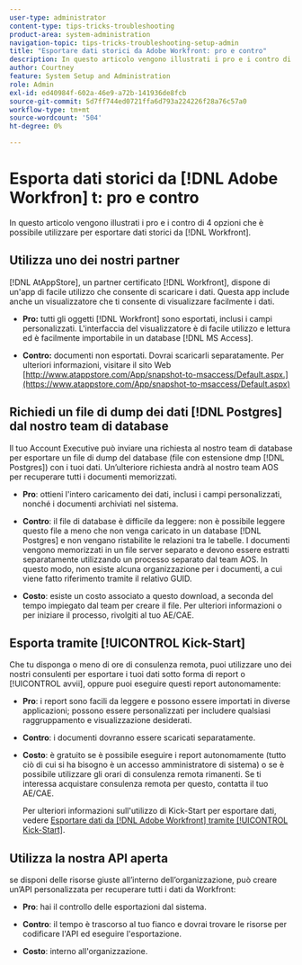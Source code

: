 ```yaml
---
user-type: administrator
content-type: tips-tricks-troubleshooting
product-area: system-administration
navigation-topic: tips-tricks-troubleshooting-setup-admin
title: "Esportare dati storici da Adobe Workfront: pro e contro"
description: In questo articolo vengono illustrati i pro e i contro di 4 opzioni che è possibile utilizzare per esportare dati storici da Workfront.
author: Courtney
feature: System Setup and Administration
role: Admin
exl-id: ed40984f-602a-46e9-a72b-141936de8fcb
source-git-commit: 5d7ff744ed0721ffa6d793a224226f28a76c57a0
workflow-type: tm+mt
source-wordcount: '504'
ht-degree: 0%

---
```


# Esporta dati storici da [!DNL Adobe Workfron] t: pro e contro

In questo articolo vengono illustrati i pro e i contro di 4 opzioni che è possibile utilizzare per esportare dati storici da [!DNL Workfront].

## Utilizza uno dei nostri partner

[!DNL AtAppStore], un partner certificato [!DNL Workfront], dispone di un&#39;app di facile utilizzo che consente di scaricare i dati. Questa app include anche un visualizzatore che ti consente di visualizzare facilmente i dati.

* **Pro:** tutti gli oggetti [!DNL Workfront] sono esportati, inclusi i campi personalizzati. L&#39;interfaccia del visualizzatore è di facile utilizzo e lettura ed è facilmente importabile in un database [!DNL MS Access].

* **Contro:** documenti non esportati. Dovrai scaricarli separatamente. Per ulteriori informazioni, visitare il sito Web [http://www.atappstore.com/App/snapshot-to-msaccess/Default.aspx.](https://www.atappstore.com/App/snapshot-to-msaccess/Default.aspx)

## Richiedi un file di dump dei dati [!DNL Postgres] dal nostro team di database

Il tuo Account Executive può inviare una richiesta al nostro team di database per esportare un file di dump del database (file con estensione dmp [!DNL Postgres]) con i tuoi dati. Un’ulteriore richiesta andrà al nostro team AOS per recuperare tutti i documenti memorizzati.

* **Pro**: ottieni l&#39;intero caricamento dei dati, inclusi i campi personalizzati, nonché i documenti archiviati nel sistema.

* **Contro**: il file di database è difficile da leggere: non è possibile leggere questo file a meno che non venga caricato in un database [!DNL Postgres] e non vengano ristabilite le relazioni tra le tabelle. I documenti vengono memorizzati in un file server separato e devono essere estratti separatamente utilizzando un processo separato dal team AOS. In questo modo, non esiste alcuna organizzazione per i documenti, a cui viene fatto riferimento tramite il relativo GUID.
* **Costo**: esiste un costo associato a questo download, a seconda del tempo impiegato dal team per creare il file. Per ulteriori informazioni o per iniziare il processo, rivolgiti al tuo AE/CAE.

## Esporta tramite [!UICONTROL Kick-Start]

Che tu disponga o meno di ore di consulenza remota, puoi utilizzare uno dei nostri consulenti per esportare i tuoi dati sotto forma di report o [!UICONTROL avvii], oppure puoi eseguire questi report autonomamente:

* **Pro**: i report sono facili da leggere e possono essere importati in diverse applicazioni; possono essere personalizzati per includere qualsiasi raggruppamento e visualizzazione desiderati.

* **Contro**: i documenti dovranno essere scaricati separatamente.

* **Costo**: è gratuito se è possibile eseguire i report autonomamente (tutto ciò di cui si ha bisogno è un accesso amministratore di sistema) o se è possibile utilizzare gli orari di consulenza remota rimanenti. Se ti interessa acquistare consulenza remota per questo, contatta il tuo AE/CAE.

  Per ulteriori informazioni sull&#39;utilizzo di Kick-Start per esportare dati, vedere [Esportare dati da [!DNL Adobe Workfront] tramite [!UICONTROL Kick-Start]](../../administration-and-setup/manage-workfront/using-kick-starts/export-data-from-wf-via-kick-starts.md).

## Utilizza la nostra API aperta

se disponi delle risorse giuste all’interno dell’organizzazione, può creare un’API personalizzata per recuperare tutti i dati da Workfront:

* **Pro**: hai il controllo delle esportazioni dal sistema.

* **Contro**: il tempo è trascorso al tuo fianco e dovrai trovare le risorse per codificare l&#39;API ed eseguire l&#39;esportazione.

* **Costo**: interno all&#39;organizzazione.
